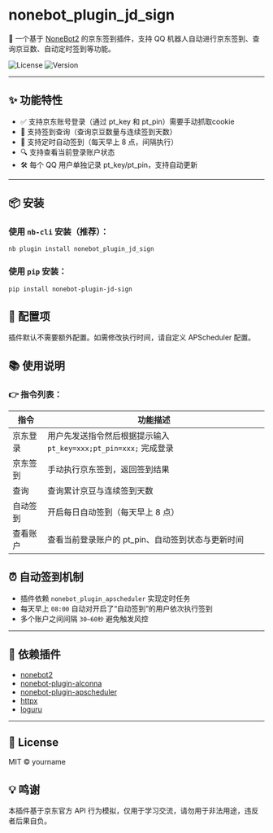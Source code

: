 # nonebot_plugin_jd_sign

🎁 一个基于 [NoneBot2](https://nonebot.dev/) 的京东签到插件，支持 QQ 机器人自动进行京东签到、查询京豆数、自动定时签到等功能。

![License](https://raw.githubusercontent.com/Darker718/nonebot_plugin_jd_sign/master/LICENSE)
![Version](https://img.shields.io/pypi/v/nonebot-plugin-jd-sign?color=blue)

---

## ✨ 功能特性

- ✅ 支持京东账号登录（通过 pt_key 和 pt_pin）需要手动抓取cookie
- 🧾 支持签到查询（查询京豆数量与连续签到天数）
- 🔁 支持定时自动签到（每天早上 8 点，间隔执行）
- 🔍 支持查看当前登录账户状态
- 🛠️ 每个 QQ 用户单独记录 pt_key/pt_pin，支持自动更新

---

## 📦 安装

### 使用 `nb-cli` 安装（推荐）：

```bash
nb plugin install nonebot_plugin_jd_sign
```
### 使用 `pip` 安装：

```bash
pip install nonebot-plugin-jd-sign
```
## 🔧 配置项

插件默认不需要额外配置。如需修改执行时间，请自定义 APScheduler 配置。

## 📚 使用说明

### 👉 指令列表：

| 指令     | 功能描述                                                     |
| -------- | ------------------------------------------------------------ |
| 京东登录 | 用户先发送指令然后根据提示输入 `pt_key=xxx;pt_pin=xxx;` 完成登录 |
| 京东签到 | 手动执行京东签到，返回签到结果                               |
| 查询     | 查询累计京豆与连续签到天数                                   |
| 自动签到 | 开启每日自动签到（每天早上 8 点）                            |
| 查看账户 | 查看当前登录账户的 pt_pin、自动签到状态与更新时间            |

## ⏰ 自动签到机制

- 插件依赖 `nonebot_plugin_apscheduler` 实现定时任务
- 每天早上 `08:00` 自动对开启了“自动签到”的用户依次执行签到
- 多个账户之间间隔 `30~60秒` 避免触发风控

------

## 🔧 依赖插件

- [nonebot2](https://github.com/nonebot/nonebot2)
- [nonebot-plugin-alconna](https://github.com/nonebot/plugin-alconna)
- [nonebot-plugin-apscheduler](https://github.com/nonebot/plugin-apscheduler)
- [httpx](https://www.python-httpx.org/)
- [loguru](https://github.com/Delgan/loguru)

------

## 📄 License

MIT © yourname

## 💡 鸣谢

本插件基于京东官方 API 行为模拟，仅用于学习交流，请勿用于非法用途，违反者后果自负。
